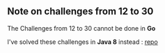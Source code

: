 ## Note on challenges from 12 to 30

The Challenges from 12 to 30 cannot be done in **Go**

I've solved these challenges in **Java 8** instead :
[repo](https://github.com/tsauvajon/hr-java/tree/master/src/com/github/tsauvajon/hrjava/thirtyDaysOfCode)